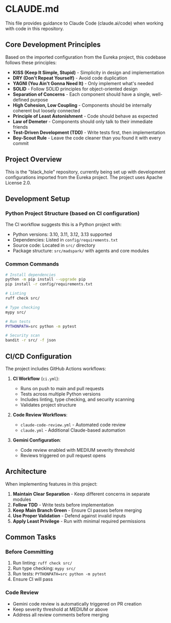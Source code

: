 # CLAUDE.md

This file provides guidance to Claude Code (claude.ai/code) when working with code in this repository.

## Core Development Principles

Based on the imported configuration from the Eureka project, this codebase follows these principles:

- **KISS (Keep It Simple, Stupid)** - Simplicity in design and implementation
- **DRY (Don't Repeat Yourself)** - Avoid code duplication
- **YAGNI (You Ain't Gonna Need It)** - Only implement what's needed
- **SOLID** - Follow SOLID principles for object-oriented design
- **Separation of Concerns** - Each component should have a single, well-defined purpose
- **High Cohesion, Low Coupling** - Components should be internally coherent but loosely connected
- **Principle of Least Astonishment** - Code should behave as expected
- **Law of Demeter** - Components should only talk to their immediate friends
- **Test-Driven Development (TDD)** - Write tests first, then implementation
- **Boy-Scout Rule** - Leave the code cleaner than you found it with every commit

## Project Overview

This is the "black_hole" repository, currently being set up with development configurations imported from the Eureka project. The project uses Apache License 2.0.

## Development Setup

### Python Project Structure (based on CI configuration)
The CI workflow suggests this is a Python project with:
- Python versions: 3.10, 3.11, 3.12, 3.13 supported
- Dependencies: Listed in `config/requirements.txt`
- Source code: Located in `src/` directory
- Package structure: `src/madspark/` with agents and core modules

### Common Commands

```bash
# Install dependencies
python -m pip install --upgrade pip
pip install -r config/requirements.txt

# Linting
ruff check src/

# Type checking
mypy src/

# Run tests
PYTHONPATH=src python -m pytest

# Security scan
bandit -r src/ -f json
```

## CI/CD Configuration

The project includes GitHub Actions workflows:

1. **CI Workflow** (`ci.yml`):
   - Runs on push to main and pull requests
   - Tests across multiple Python versions
   - Includes linting, type checking, and security scanning
   - Validates project structure

2. **Code Review Workflows**:
   - `claude-code-review.yml` - Automated code review
   - `claude.yml` - Additional Claude-based automation

3. **Gemini Configuration**:
   - Code review enabled with MEDIUM severity threshold
   - Reviews triggered on pull request opens

## Architecture

When implementing features in this project:

1. **Maintain Clear Separation** - Keep different concerns in separate modules
2. **Follow TDD** - Write tests before implementation
3. **Keep Main Branch Green** - Ensure CI passes before merging
4. **Use Proper Validation** - Defend against invalid inputs
5. **Apply Least Privilege** - Run with minimal required permissions

## Common Tasks

### Before Committing
1. Run linting: `ruff check src/`
2. Run type checking: `mypy src/`
3. Run tests: `PYTHONPATH=src python -m pytest`
4. Ensure CI will pass

### Code Review
- Gemini code review is automatically triggered on PR creation
- Keep severity threshold at MEDIUM or above
- Address all review comments before merging